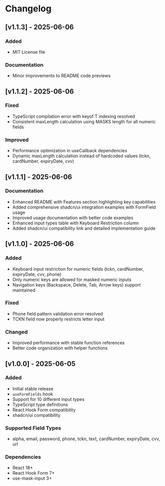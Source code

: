 # Changelog

## [v1.1.3] - 2025-06-06

### Added
- MIT License file

### Documentation
- Minor improvements to README code previews

## [v1.1.2] - 2025-06-06

### Fixed
- TypeScript compilation error with keyof T indexing resolved
- Consistent maxLength calculation using MASKS length for all numeric fields

### Improved
- Performance optimization in useCallback dependencies
- Dynamic maxLength calculation instead of hardcoded values (tckn, cardNumber, expiryDate, cvv)

## [v1.1.1] - 2025-06-06

### Documentation
- Enhanced README with Features section highlighting key capabilities
- Added comprehensive shadcn/ui integration examples with FormField usage
- Improved usage documentation with better code examples
- Enhanced input types table with Keyboard Restriction column
- Added shadcn/ui compatibility link and detailed implementation guide

## [v1.1.0] - 2025-06-06

### Added
- Keyboard input restriction for numeric fields (tckn, cardNumber, expiryDate, cvv, phone)
- Only numeric keys are allowed for masked numeric inputs
- Navigation keys (Backspace, Delete, Tab, Arrow keys) support maintained

### Fixed
- Phone field pattern validation error resolved
- TCKN field now properly restricts letter input

### Changed
- Improved performance with stable function references
- Better code organization with helper functions

## [v1.0.0] - 2025-06-05

### Added
- Initial stable release
- `useFormFields` hook
- Support for 10 different input types
- TypeScript type definitions
- React Hook Form compatibility
- shadcn/ui compatibility

### Supported Field Types
- alpha, email, password, phone, tckn, text, cardNumber, expiryDate, cvv, url

### Dependencies
- React 18+
- React Hook Form 7+
- use-mask-input 3+
